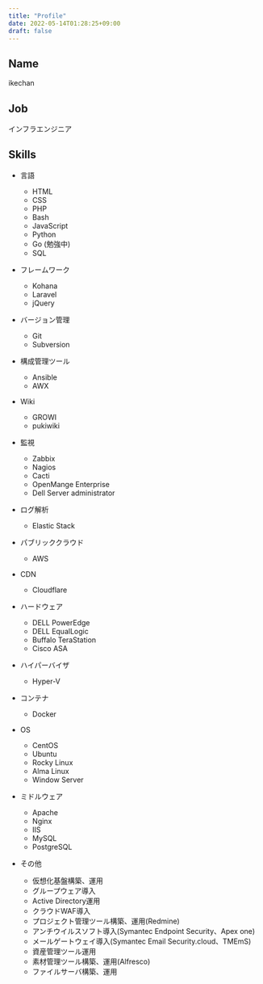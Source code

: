 ```yaml
---
title: "Profile"
date: 2022-05-14T01:28:25+09:00
draft: false
---
```


## Name
ikechan

## Job
インフラエンジニア

## Skills
- 言語
    - HTML
    - CSS
    - PHP
    - Bash
    - JavaScript
    - Python
    - Go (勉強中)
    - SQL

- フレームワーク
  - Kohana
  - Laravel
  - jQuery

- バージョン管理
  - Git
  - Subversion

- 構成管理ツール
  - Ansible
  - AWX

- Wiki
  - GROWI
  - pukiwiki

- 監視
  - Zabbix
  - Nagios
  - Cacti
  - OpenMange Enterprise
  - Dell Server administrator

- ログ解析
  - Elastic Stack

- パブリッククラウド
  - AWS

- CDN
  - Cloudflare

- ハードウェア
  - DELL PowerEdge
  - DELL EqualLogic
  - Buffalo TeraStation
  - Cisco ASA

- ハイパーバイザ
  - Hyper-V

- コンテナ
  - Docker

- OS
  - CentOS
  - Ubuntu
  - Rocky Linux
  - Alma Linux
  - Window Server

- ミドルウェア
  - Apache
  - Nginx
  - IIS
  - MySQL
  - PostgreSQL

- その他
  - 仮想化基盤構築、運用
  - グループウェア導入
  - Active Directory運用
  - クラウドWAF導入
  - プロジェクト管理ツール構築、運用(Redmine)
  - アンチウイルスソフト導入(Symantec Endpoint Security、Apex one)
  - メールゲートウェイ導入(Symantec Email Security.cloud、TMEmS)
  - 資産管理ツール運用
  - 素材管理ツール構築、運用(Alfresco)
  - ファイルサーバ構築、運用